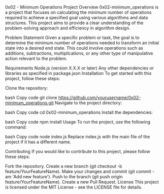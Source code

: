 0x02 - Minimum Operations
Project Overview
0x02-minimum_operations is a project that focuses on calculating the minimum number of operations required to achieve a specified goal using various algorithms and data structures. This project aims to provide a clear understanding of the problem-solving approach and efficiency in algorithm design.

Problem Statement
Given a specific problem or task, the goal is to determine the minimum number of operations needed to transform an initial state into a desired end state. This could involve operations such as additions, subtractions, multiplications, or any other type of manipulative action relevant to the problem.

Requirements
Node.js (version X.X.X or later)
Any other dependencies or libraries as specified in package.json
Installation
To get started with this project, follow these steps:

Clone the repository:

bash
Copy code
git clone https://github.com/yourusername/0x02-minimum_operations.git
Navigate to the project directory:

bash
Copy code
cd 0x02-minimum_operations
Install the dependencies:

bash
Copy code
npm install
Usage
To run the project, use the following command:

bash
Copy code
node index.js
Replace index.js with the main file of the project if it has a different name.

Contributing
If you would like to contribute to this project, please follow these steps:

Fork the repository.
Create a new branch (git checkout -b feature/YourFeatureName).
Make your changes and commit (git commit -am 'Add new feature').
Push to the branch (git push origin feature/YourFeatureName).
Create a new Pull Request.
License
This project is licensed under the MIT License - see the LICENSE file for details.
